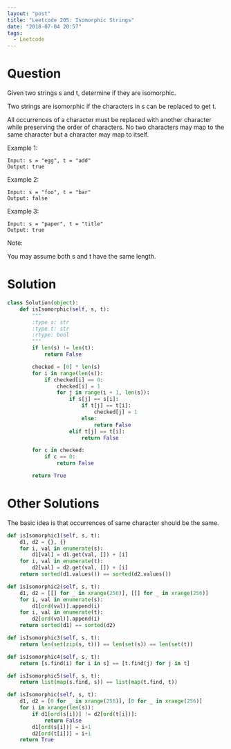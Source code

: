 ```yaml
---
layout: "post"
title: "Leetcode 205: Isomorphic Strings"
date: "2018-07-04 20:57"
tags:
  - Leetcode
---
```


# Question
Given two strings s and t, determine if they are isomorphic.

Two strings are isomorphic if the characters in s can be replaced to get t.

All occurrences of a character must be replaced with another character while preserving the order of characters. No two characters may map to the same character but a character may map to itself.

Example 1:

```
Input: s = "egg", t = "add"
Output: true
```

Example 2:

```
Input: s = "foo", t = "bar"
Output: false
```

Example 3:
```
Input: s = "paper", t = "title"
Output: true
```

Note:

You may assume both s and t have the same length.

# Solution
```python
class Solution(object):
    def isIsomorphic(self, s, t):
        """
        :type s: str
        :type t: str
        :rtype: bool
        """
        if len(s) != len(t):
            return False

        checked = [0] * len(s)
        for i in range(len(s)):
            if checked[i] == 0:
                checked[i] = 1
                for j in range(i + 1, len(s)):
                    if s[j] == s[i]:
                        if t[j] == t[i]:
                            checked[j] = 1
                        else:
                            return False
                    elif t[j] == t[i]:
                        return False

        for c in checked:
            if c == 0:
                return False

        return True

```

# Other Solutions
The basic idea is that occurrences of same character should be the same.

```python
def isIsomorphic1(self, s, t):
    d1, d2 = {}, {}
    for i, val in enumerate(s):
        d1[val] = d1.get(val, []) + [i]
    for i, val in enumerate(t):
        d2[val] = d2.get(val, []) + [i]
    return sorted(d1.values()) == sorted(d2.values())

def isIsomorphic2(self, s, t):
    d1, d2 = [[] for _ in xrange(256)], [[] for _ in xrange(256)]
    for i, val in enumerate(s):
        d1[ord(val)].append(i)
    for i, val in enumerate(t):
        d2[ord(val)].append(i)
    return sorted(d1) == sorted(d2)

def isIsomorphic3(self, s, t):
    return len(set(zip(s, t))) == len(set(s)) == len(set(t))

def isIsomorphic4(self, s, t):
    return [s.find(i) for i in s] == [t.find(j) for j in t]

def isIsomorphic5(self, s, t):
    return list(map(s.find, s)) == list(map(t.find, t))

def isIsomorphic(self, s, t):
    d1, d2 = [0 for _ in xrange(256)], [0 for _ in xrange(256)]
    for i in xrange(len(s)):
        if d1[ord(s[i])] != d2[ord(t[i])]:
            return False
        d1[ord(s[i])] = i+1
        d2[ord(t[i])] = i+1
    return True
```
